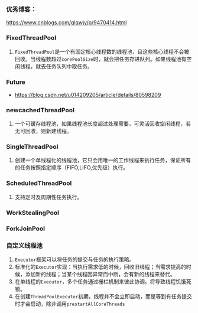 ### 优秀博客： 

https://www.cnblogs.com/qlqwjy/p/9470414.html

###  FixedThreadPool

1. `FixedThreadPool`是一个有固定核心线程数的线程池，且这些核心线程不会被回收。当线程数超过`corePoolSize`时，就会把任务存进队列。如果线程池有空闲线程，就去任务队列中取任务。

### Future



* https://blog.csdn.net/u014209205/article/details/80598209

### newcachedThreadPool

1. 一个可缓存线程池，如果线程池长度超过处理需要，可灵活回收空闲线程，若无可回收，则新建线程。

### SingleThreadPool

1. 创建一个单线程化的线程池，它只会用唯一的工作线程来执行任务，保证所有的任务按照指定顺序（FIFO,LIFO,优先级）执行。

### ScheduledThreadPool

1. 支持定时及周期性任务执行。

### WorkStealingPool

### ForkJoinPool

### 自定义线程池





1. `Executor`框架可以将任务的提交与任务的执行策略。
2. 标准化的`Executor`实现：当执行需求低的时候，回收旧线程；当需求提高的时候，添加新的线程；当某个线程因异常而中断，会有新的线程来替代。
3. 在单线程的`Executor`，多个任务通过栅栏机制来彼此协调。将导致线程饥饿死锁。
4. 在创建`ThreadPoolExecutor`初期，线程并不会立即启动，而是等到有任务提交时才会启动，除非调用`prestartAllCoreThreads`

